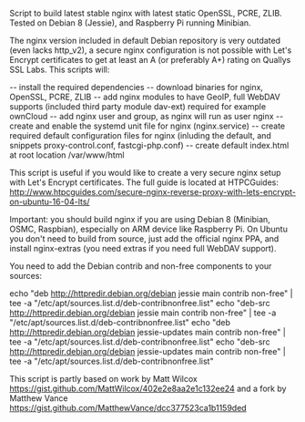 Script to build latest stable nginx with latest static OpenSSL, PCRE, ZLIB. Tested on Debian 8 (Jessie), and Raspberry Pi running Minibian.

The nginx version included in default Debian repository is very outdated (even lacks http_v2), a secure nginx configuration is not possible with Let's Encrypt certificates to get at least an A (or preferably A+) rating on Quallys SSL Labs. This scripts will:

-- install the required dependencies
-- download binaries for nginx, OpenSSL, PCRE, ZLIB
-- add nginx modules to have GeoIP, full WebDAV supports (included third party module dav-ext) required for example ownCloud
-- add nginx user and group, as nginx will run as user nginx
-- create and enable the systemd unit file for nginx (nginx.service)
-- create required default configuration files for nginx (inluding the default, and snippets proxy-control.conf, fastcgi-php.conf)
-- create default index.html at root location /var/www/html

This script is useful if you would like to create a very secure nginx setup with Let's Encrypt certificates. The full guide is located at HTPCGuides: http://www.htpcguides.com/secure-nginx-reverse-proxy-with-lets-encrypt-on-ubuntu-16-04-lts/

Important: you should build nginx if you are using Debian 8 (Minibian, OSMC, Raspbian), especially on ARM device like Raspberry Pi. On Ubuntu you don't need to build from source, just add the official nginx PPA, and install nginx-extras (you need extras if you need full WebDAV support).

You need to add the Debian contrib and non-free components to your sources:

echo "deb http://httpredir.debian.org/debian jessie main contrib non-free" | tee -a "/etc/apt/sources.list.d/deb-contribnonfree.list"
echo "deb-src http://httpredir.debian.org/debian jessie main contrib non-free" | tee -a "/etc/apt/sources.list.d/deb-contribnonfree.list"
echo "deb http://httpredir.debian.org/debian jessie-updates main contrib non-free" | tee -a "/etc/apt/sources.list.d/deb-contribnonfree.list"
echo "deb-src http://httpredir.debian.org/debian jessie-updates main contrib non-free" | tee -a "/etc/apt/sources.list.d/deb-contribnonfree.list"

This script is partly based on work by Matt Wilcox https://gist.github.com/MattWilcox/402e2e8aa2e1c132ee24 and a fork by Matthew Vance https://gist.github.com/MatthewVance/dcc377523ca1b1159ded
